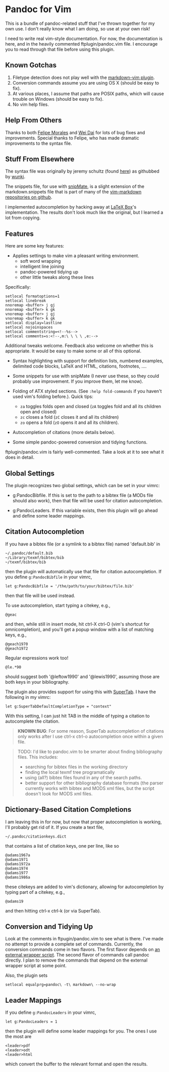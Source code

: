 Pandoc for Vim
==============

This is a bundle of pandoc-related stuff that I've thrown together for my own use. I don't really know what I am doing, so use at your own risk!

I need to write real vim-style documentation. For now, the documentation is here, and in the heavily commented ftplugin/pandoc.vim file. I encourage you to read through that file before using this plugin.

Known Gotchas
-------------

1.  Filetype detection does not play well with the [markdown-vim
    plugin](http://plasticboy.com/markdown-vim-mode/).
2.  Conversion commands assume you are using OS X (should be easy to
    fix).
3.  At various places, I assume that paths are POSIX paths, which
    will cause trouble on Windows (should be easy to fix).
4.  No vim help files.

Help From Others
----------------

Thanks to both [Felipe Morales](https://github.com/fmoralesc) and [Wei Dai](https://github.com/clvv) for lots of bug fixes and improvements. Special thanks to Felipe, who has made dramatic improvements to the syntax file.

Stuff From Elsewhere
--------------------

The syntax file was originally by jeremy schultz (found
[here](http://www.vim.org/scripts/script.php?script_id=2389)) as
githubbed by [wunki](https://github.com/wunki/vim-pandoc). 

The snippets file, for use with
[snipMate](http://www.vim.org/scripts/script.php?script_id=2540), is a
slight extension of the markdown.snippets file that is part of many of
the [vim-markdown repositories on
github](https://github.com/hallison/vim-markdown).

I implemented autocompletion by hacking away at [LaTeX Box]'s 
implementation. The results don't look much like the original, but
I learned a lot from copying.

[LaTeX Box]: http://www.vim.org/scripts/script.php?script_id=3109

Features
--------

Here are some key features:

+   Applies settings to make vim a pleasant writing environment.
	-    soft word wrapping
	-    intelligent line joining
	-    pandoc-powered tidying up
	-    other little tweaks along these lines

Specifically:

	setlocal formatoptions=1
	setlocal linebreak
	nnoremap <buffer> j gj
	nnoremap <buffer> k gk
	vnoremap <buffer> j gj
	vnoremap <buffer> k gk
	setlocal display=lastline
	setlocal nojoinspaces
	setlocal commentstring=<!--%s-->
	setlocal comments=s:<!--,m:\ \ \ \ ,e:-->

Additional tweaks welcome. Feedback also welcome on whether this is
appropriate. It would be easy to make some or all of this optional.

+	Syntax highlighting with support for definition lists, numbered
    examples, delimited code blocks, LaTeX and HTML, citations,
    footnotes, ....

+	Some snippets for use with snipMate (I never use these, so they
    could probably use improvement. If you improve them, let me know).

+   Folding of ATX styled sections. (See `:help fold-commands` if
    you haven't used vim's folding before.). Quick tips:

	+   `za` toggles folds open and closed (`zA` toggles fold and
		all its children open and closed)
    +   `zc` closes a fold (`zC` closes it and all its children)
    +	`zo` opens a fold (`zO` opens it and all its children).

+   Autocompletion of citations (more details below).

+	Some simple pandoc-powered conversion and tidying functions.

ftplugin/pandoc.vim is fairly well-commented. Take a look at it to see
what it does in detail.

Global Settings
---------------

The plugin recognizes two global settings, which can be set in your
vimrc:

+	g:PandocBibfile. If this is set to the path to a bibtex file 
	(a MODs file should also work), then that file will be used
	for citation autocompletion.

+	g:PandocLeaders. If this variable exists, then this plugin 
	will go ahead and define some leader mappings.

Citation Autocompletion
-----------------------

If you have a bibtex file (or a symlink to a bibtex file)
named 'default.bib' in

    ~/.pandoc/default.bib
    ~/Library/texmf/bibtex/bib
    ~/texmf/bibtex/bib

then the plugin will automatically use that file for citation
autocompletion. If you define `g:PandocBibfile` in your vimrc,

    let g:PandocBibfile = '/the/path/to/your/bibtex/file.bib'

then that file will be used instead.

To use autocompletion, start typing a citekey, e.g.,

    @geac

and then, while still in insert mode, hit ctrl-X ctrl-O (vim's 
shortcut for omnicompletion), and you'll get a popup window with
a list of matching keys, e.g.,

    @geach1970
    @geach1972

Regular expressions work too!

    @le.*90

should suggest both '@leftow1990' and '@lewis1990', assuming
those are both keys in your bibliography.

The plugin also provides support for using this with [SuperTab]. I have the following in my vimrc:

    let g:SuperTabDefaultCompletionType = "context"

With this setting, I can just hit TAB in the middle of typing
a citation to autocomplete the citation. 

> **KNOWN BUG**: For some reason, SuperTab autocompletion of
> citations only works after I use ctrl-x ctrl-o autocompletion
> once within a given file.

[SuperTab]: http://www.vim.org/scripts/script.php?script_id=1643

> TODO: I'd like to pandoc.vim to be smarter about finding
> bibliography files. This includes:
> 
> +   searching for bibtex files in the working directory
> +   finding the local texmf tree programatically
> +   using (all?) bibtex files found in any of the search
>     paths.
> +   better support for other bibliography database 
>     formats (the parser currently works with bibtex and 
>     MODS xml files, but the script doesn't look for MODS
>     xml files.

Dictionary-Based Citation Completions
-------------------------------------

I am leaving this in for now, but now that proper autocompletion is 
working, I'll probably get rid of it. If you create a text file,

    ~/.pandoc/citationkeys.dict

that contains a list of citation keys, one per line, like so

	@adams1967a
	@adams1971
	@adams1972a
	@adams1974
	@adams1977
	@adams1986a

these citekeys are added to vim's dictionary, allowing for autocompletion by typing part of a citekey, e.g.,

    @adams19

and then hitting ctrl-x ctrl-k (or via SuperTab).

Conversion and Tidying Up
-------------------------

Look at the comments in ftpugin/pandoc.vim to
see what is there. I've made no attempt to provide a complete
set of commands. Currently, the conversion commands come in two flavors. The first flavor depends on [an external wrapper script](https://gist.github.com/857619). The second flavor of commands call pandoc directly. I plan to remove the commands that depend on the external wrapper script at some point.

Also, the plugin sets

    setlocal equalprg=pandoc\ -t\ markdown\ --no-wrap
 

Leader Mappings
---------------

If you define `g:PandocLeaders` in your vimrc,
 
    let g:PandocLeaders = 1

then the plugin will define some leader mappings for you. The ones I use the most are

    <leader>pdf
	<leader>odt
	<leader>html

which convert the buffer to the relevant format and open the results.

